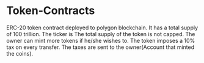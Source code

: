 # Token-Contracts
ERC-20 token contract deployed to polygon blockchain. 
It has a total supply of 100 trillion. 
The ticker is 
The total supply of the token is not capped. The owner can mint more tokens if he/she wishes to. 
The token imposes a 10% tax on every transfer.
The taxes are sent to the owner(Account that minted the coins).
